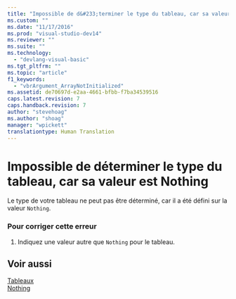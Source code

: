 ```yaml
---
title: "Impossible de d&#233;terminer le type du tableau, car sa valeur est Nothing | Microsoft Docs"
ms.custom: ""
ms.date: "11/17/2016"
ms.prod: "visual-studio-dev14"
ms.reviewer: ""
ms.suite: ""
ms.technology: 
  - "devlang-visual-basic"
ms.tgt_pltfrm: ""
ms.topic: "article"
f1_keywords: 
  - "vbrArgument_ArrayNotInitialized"
ms.assetid: de70697d-e2aa-4661-bfbb-f7ba34539516
caps.latest.revision: 7
caps.handback.revision: 7
author: "stevehoag"
ms.author: "shoag"
manager: "wpickett"
translationtype: Human Translation
---
```

# Impossible de d&#233;terminer le type du tableau, car sa valeur est Nothing
Le type de votre tableau ne peut pas être déterminé, car il a été défini sur la valeur `Nothing`.  
  
### Pour corriger cette erreur  
  
1.  Indiquez une valeur autre que `Nothing` pour le tableau.  
  
## Voir aussi  
 [Tableaux](../../visual-basic/programming-guide/language-features/arrays/index.md)   
 [Nothing](../../visual-basic/language-reference/nothing.md)